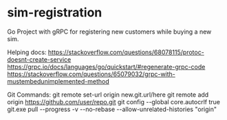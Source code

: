 # sim-registration
Go Project with gRPC for registering new customers while buying a new sim.

Helping docs:
https://stackoverflow.com/questions/68078115/protoc-doesnt-create-service
https://grpc.io/docs/languages/go/quickstart/#regenerate-grpc-code 
https://stackoverflow.com/questions/65079032/grpc-with-mustembedunimplemented-method

Git Commands:
git remote set-url origin new.git.url/here
git remote add origin https://github.com/user/repo.git
git config --global core.autocrlf true
git.exe pull --progress -v --no-rebase --allow-unrelated-histories "origin"
